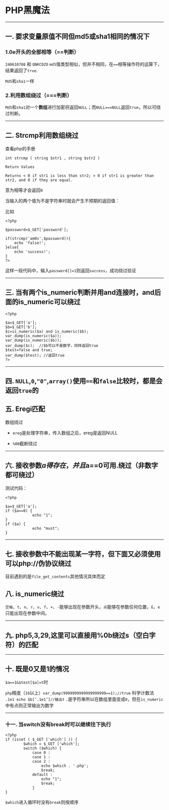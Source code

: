 # PHP黑魔法

---

## 一. 要求变量原值不同但md5或sha1相同的情况下

### 1.0e开头的全部相等（==判断）

`240610708` 和 `QNKCDZO` `md5`值类型相似，但并不相同，在`==`相等操作符的运算下，结果返回了`true`.

`Md5`和`sha1`一样

### 2.利用数组绕过（===判断）

`Md5`和`sha1`对一个**数组**进行加密将返回`NULL`；而`NULL===NULL`返回`true`，所以可绕过判断。

---

## 二. Strcmp利用数组绕过

查看php的手册

```
int strcmp ( string $str1 , string $str2 )

Return Values

Returns < 0 if str1 is less than str2; > 0 if str1 is greater than str2, and 0 if they are equal.
```
意为相等才会返回`0`

当输入的两个值为不是字符串时就会产生不预期的返回值：

比如

```
<?php

$password=$_GET['password'];

if(strcmp('am0s',$password)){
    echo 'false!';
}else{
    echo 'success!';
}
?>
```

这样一段代码中，输入`password[]=1`则返回`success`，成功绕过验证

---

## 三. 当有两个is_numeric判断并用and连接时，and后面的is_numeric可以绕过

```
<?php

$a=$_GET['a'];
$b=$_GET['b'];
$c=is_numeric($a) and is_numeric($b);
var_dump(is_numeric($a));
var_dump(is_numeric($b)); 
var_dump($c);  //$b可以不是数字，同样返回true
$test=false and true;
var_dump($test); //返回true
?>
```

---

## 四. `NULL`,`0`,`"0"`,`array()`使用`==`和`false`比较时，都是会返回`true`的

## 五. Eregi匹配

数组绕过
- `ereg`是处理字符串，传入数组之后，ereg是返回NULL

- `%00`截断绕过

--- 

## 六. 接收参数$a得存在，并且$a==0可用.绕过（非数字都可绕过）

测试代码：

```
<?php

$a=$_GET['a'];
if ($a==0) {
			echo "1";
}
if ($a) {
			echo "must";
}
```

---

## 七. 接收参数中不能出现某一字符，但下面又必须使用可以php://伪协议绕过

目前遇到的是`file_get_contents`其他情况具体而定

## 八. is_numeric绕过

`空格`、`t`、`n`、`r`、`v`、`f`、`+`、`-`能够出现在参数开头，`点`能够在参数任何位置，`E`、`e`只能出现在参数中间。

---

## 九. php5,3,29,这里可以直接用%0b绕过s（空白字符）的匹配

---

## 十. 既是0又是1的情况

`$a==1&$test[$a]=t`时

`php`精度（`16`以上）`var_dump(9999999999999999999==1);//true`
科学计数法 `.1e1 echo $b[‘.1e1’]//输出t`
`.`是字符串所以在数组里面变成`0`，但在`is_numeric`中有点则正常输出为数字

---

### 十一. 当switch没有break时可以继续往下执行

```
<?php
if (isset ( $_GET ['which'] )) {
		$which = $_GET ['which'];
		switch ($which) {
			case 0 :
			case 1 :
			case 2 :
				echo $which . '.php';
				break;
			default :
				echo "1";
				break;
			}
}
```
`$which`进入循环时没有`break`则按顺序